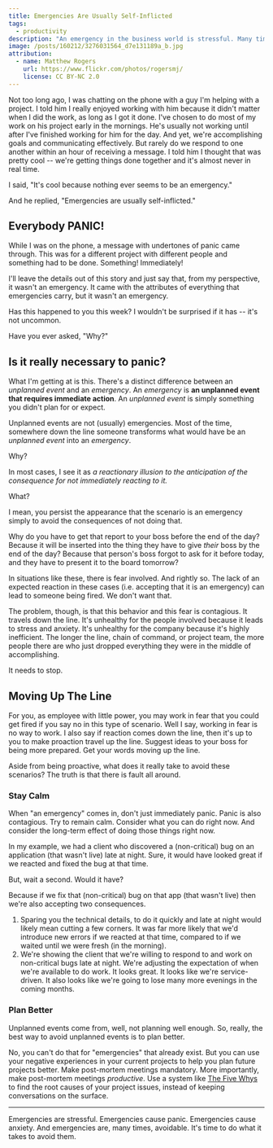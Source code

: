 ```yaml
---
title: Emergencies Are Usually Self-Inflicted
tags:
  - productivity
description: "An emergency in the business world is stressful. Many times we bring those emergencies on ourselves. It's time to put a stop to it!"
image: /posts/160212/3276031564_d7e131189a_b.jpg
attribution:
  - name: Matthew Rogers
    url: https://www.flickr.com/photos/rogersmj/
    license: CC BY-NC 2.0
---
```


Not too long ago, I was chatting on the phone with a guy I'm helping with a project. I told him I really enjoyed working with him because it didn't matter when I did the work, as long as I got it done. I've chosen to do most of my work on his project early in the mornings. He's usually not working until after I've finished working for him for the day. And yet, we're accomplishing goals and communicating effectively. But rarely do we respond to one another within an hour of receiving a message. I told him I thought that was pretty cool -- we're getting things done together and it's almost never in real time.

I said, "It's cool because nothing ever seems to be an emergency."

And he replied, "Emergencies are usually self-inflicted."

## Everybody PANIC!

While I was on the phone, a message with undertones of panic came through. This was for a different project with different people and something had to be done. Something! Immediately!

I'll leave the details out of this story and just say that, from my perspective, it wasn't an emergency. It came with the attributes of everything that emergencies carry, but it wasn't an emergency.

Has this happened to you this week? I wouldn't be surprised if it has -- it's not uncommon.

Have you ever asked, "Why?"

## Is it really necessary to panic?

What I'm getting at is this. There's a distinct difference between an _unplanned event_ and an _emergency_. An _emergency_ is **an unplanned event that requires immediate action**. An _unplanned event_ is simply something you didn't plan for or expect.

Unplanned events are not (usually) emergencies. Most of the time, somewhere down the line someone transforms what would have be an _unplanned event_ into an _emergency_.

Why?

In most cases, I see it as _a reactionary illusion to the anticipation of the consequence for not immediately reacting to it._

What?

I mean, you persist the appearance that the scenario is an emergency simply to avoid the consequences of not doing that.

Why do you have to get that report to your boss before the end of the day? Because it will be inserted into the thing they have to give _their_ boss by the end of the day? Because that person's boss forgot to ask for it before today, and they have to present it to the board tomorrow?

In situations like these, there is fear involved. And rightly so. The lack of an expected reaction in these cases (i.e. accepting that it is an emergency) can lead to someone being fired. We don't want that.

The problem, though, is that this behavior and this fear is contagious. It travels down the line. It's unhealthy for the people involved because it leads to stress and anxiety. It's unhealthy for the company because it's highly inefficient. The longer the line, chain of command, or project team, the more people there are who just dropped everything they were in the middle of accomplishing.

It needs to stop.

## Moving Up The Line

For you, as employee with little power, you may work in fear that you could get fired if you say no in this type of scenario. Well I say, working in fear is no way to work. I also say if reaction comes down the line, then it's up to you to make proaction travel up the line. Suggest ideas to your boss for being more prepared. Get your words moving up the line.

Aside from being proactive, what does it really take to avoid these scenarios? The truth is that there is fault all around.

### Stay Calm

When "an emergency" comes in, don't just immediately panic. Panic is also contagious. Try to remain calm. Consider what you can do right now. And consider the long-term effect of doing those things right now.

In my example, we had a client who discovered a (non-critical) bug on an application (that wasn't live) late at night. Sure, it would have looked great if we reacted and fixed the bug at that time.

But, wait a second. Would it have?

Because if we fix that (non-critical) bug on that app (that wasn't live) then we're also accepting two consequences.

1. Sparing you the technical details, to do it quickly and late at night would likely mean cutting a few corners. It was far more likely that we'd introduce new errors if we reacted at that time, compared to if we waited until we were fresh (in the morning).
2. We're showing the client that we're willing to respond to and work on non-critical bugs late at night. We're adjusting the expectation of when we're available to do work. It looks great. It looks like we're service-driven. It also looks like we're going to lose many more evenings in the coming months.

### Plan Better

Unplanned events come from, well, not planning well enough. So, really, the best way to avoid unplanned events is to plan better.

No, you can't do that for "emergencies" that already exist. But you can use your negative experiences in your current projects to help you plan future projects better. Make post-mortem meetings mandatory. More importantly, make post-mortem meetings _productive_. Use a system like [The Five Whys](https://en.wikipedia.org/wiki/5_Whys) to find the root causes of your project issues, instead of keeping conversations on the surface.

---

Emergencies are stressful. Emergencies cause panic. Emergencies cause anxiety. And emergencies are, many times, avoidable. It's time to do what it takes to avoid them.
